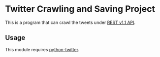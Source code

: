 # Twitter Crawling and Saving Project

This is a program that can crawl the tweets under [REST v1.1 API](https://dev.twitter.com/docs/api/1.1).

## Usage

This module requires [python-twitter](http://code.google.com/p/python-twitter/).